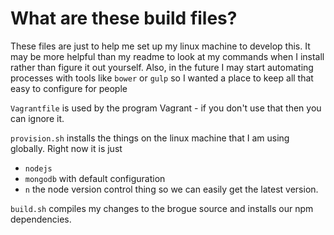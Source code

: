 What are these build files?
==========================

These files are just to help me set up my linux machine to develop this. It may be more helpful than my readme to look at my commands when I install rather than figure it out yourself.  Also, in the future I may start automating processes with tools like `bower` or `gulp` so I wanted a place to keep all that easy to configure for people

`Vagrantfile` is used by the program Vagrant - if you don't use that then you can ignore it.

`provision.sh` installs the things on the linux machine that I am using globally.  Right now it is just
 - `nodejs`
 - `mongodb` with default configuration
 - `n` the node version control thing so we can easily get the latest version.

`build.sh` compiles my changes to the brogue source and installs our npm dependencies.
